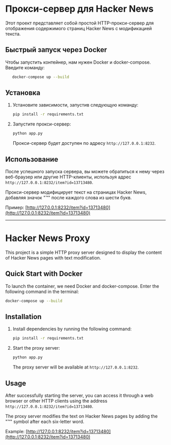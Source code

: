 # Прокси-сервер для Hacker News

Этот проект представляет собой простой HTTP-прокси-сервер для отображения содержимого страниц Hacker News с модификацией текста.

## Быстрый запуск через Docker
Чтобы запустить контейнер, нам нужен Docker и docker-compose. Введите команду:
```bash
   docker-compose up --build
```

## Установка

1. Установите зависимости, запустив следующую команду:

    ```bash
    pip install -r requirements.txt
    ```

2. Запустите прокси-сервер:

    ```bash
    python app.py
    ```

   Прокси-сервер будет доступен по адресу `http://127.0.0.1:8232`.


## Использование

После успешного запуска сервера, вы можете обратиться к нему через веб-браузер или другие HTTP-клиенты, используя адрес `http://127.0.0.1:8232/item?id=13713480`.

Прокси-сервер модифицирует текст на страницах Hacker News, добавляя значок "™" после каждого слова из шести букв.

Пример: [http://127.0.0.1:8232/item?id=13713480](http://127.0.0.1:8232/item?id=13713480)


__________________________

# Hacker News Proxy

This project is a simple HTTP proxy server designed to display the content of Hacker News pages with text modification.

## Quick Start with Docker
To launch the container, we need Docker and docker-compose. Enter the following command in the terminal:

```bash
docker-compose up --build
```

## Installation

1. Install dependencies by running the following command:

    ```bash
    pip install -r requirements.txt
    ```

2. Start the proxy server:

    ```bash
    python app.py
    ```

   The proxy server will be available at `http://127.0.0.1:8232`.


## Usage

After successfully starting the server, you can access it through a web browser or other HTTP clients using the address `http://127.0.0.1:8232/item?id=13713480`.

The proxy server modifies the text on Hacker News pages by adding the "™" symbol after each six-letter word.

Example: [http://127.0.0.1:8232/item?id=13713480](http://127.0.0.1:8232/item?id=13713480)
